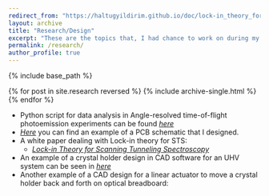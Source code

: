 ```yaml
---
redirect_from: "https://haltugyildirim.github.io/doc/lock-in_theory_for_didv_v4.pdf"
layout: archive
title: "Research/Design"
excerpt: "These are the topics that, I had chance to work on during my Bachelor studies."
permalink: /research/
author_profile: true
---
```


{% include base_path %}

{% for post in site.research reversed %}
  {% include archive-single.html %}
{% endfor %}

* Python script for data analysis in Angle-resolved time-of-flight photoemission experiments can be found [*here*](https://github.com/haltugyildirim/ARTOF-Data-Analysis)
* [*Here*](http://haltugyildirim.github.io/images/pcb_layout_example.png) you can find an example of a PCB schematic that I designed.
* A white paper dealing with Lock-in theory for STS:
  * [*Lock-in Theory for Scanning Tunneling Spectroscopy*](http://haltugyildirim.github.io/files/lock-in/lock-in.pdf)
* An example of a crystal holder design in CAD software for an UHV system can be seen in [*here*](http://haltugyildirim.github.io/images/crystal_holder_example.jpg)
* Another example of a CAD design for a linear actuator to move a crystal holder back and forth on optical breadboard:

<script src="https://embed.github.com/view/3d/haltugyildirim/haltugyildirim.github.io/master/files/linear_actuator_coorddiff.STL"></script>

